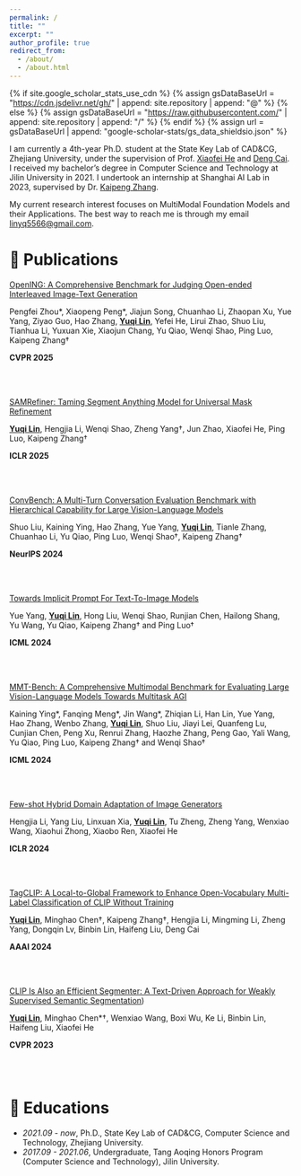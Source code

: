 ```yaml
---
permalink: /
title: ""
excerpt: ""
author_profile: true
redirect_from: 
  - /about/
  - /about.html
---
```


{% if site.google_scholar_stats_use_cdn %}
{% assign gsDataBaseUrl = "https://cdn.jsdelivr.net/gh/" | append: site.repository | append: "@" %}
{% else %}
{% assign gsDataBaseUrl = "https://raw.githubusercontent.com/" | append: site.repository | append: "/" %}
{% endif %}
{% assign url = gsDataBaseUrl | append: "google-scholar-stats/gs_data_shieldsio.json" %}

<span class='anchor' id='about-me'></span>

I am currently a 4th-year Ph.D. student at the State Key Lab of CAD\&CG, Zhejiang University, under the supervision of Prof. [Xiaofei He](https://scholar.google.com/citations?user=QLLFowsAAAAJ&hl=zh-CN) and [Deng Cai](https://scholar.google.com/citations?user=vzxDyJoAAAAJ&hl=zh-CN). I received my bachelor’s degree in Computer Science and Technology at Jilin University in 2021. I undertook an internship at Shanghai AI Lab in 2023, supervised by Dr. [Kaipeng Zhang](https://scholar.google.com/citations?user=4OqZBmYAAAAJ&hl=zh-CN&oi=ao).

My current research interest focuses on MultiModal Foundation Models and their Applications. The best way to reach me is through my email linyq5566@gmail.com.



# 📝 Publications 

[OpenING: A Comprehensive Benchmark for Judging Open-ended Interleaved Image-Text Generation](https://opening-benchmark.github.io/)

Pengfei Zhou*, Xiaopeng Peng*, Jiajun Song, Chuanhao Li, Zhaopan Xu, Yue Yang, Ziyao Guo, Hao Zhang, <span style="text-decoration: underline; font-weight: bold;">Yuqi Lin</span>, Yefei He, Lirui Zhao, Shuo Liu, Tianhua Li, Yuxuan Xie, Xiaojun Chang, Yu Qiao, Wenqi Shao, Ping Luo, Kaipeng Zhang†

**CVPR 2025**

<br>
<br>


[SAMRefiner: Taming Segment Anything Model for Universal Mask Refinement](https://openreview.net/forum?id=JlDx2xp01W)

**<u>Yuqi Lin</u>**, Hengjia Li, Wenqi Shao, Zheng Yang†, Jun Zhao, Xiaofei He, Ping Luo, Kaipeng Zhang†

**ICLR 2025**

<br>
<br>



[ConvBench: A Multi-Turn Conversation Evaluation Benchmark with Hierarchical Capability for Large Vision-Language Models](https://arxiv.org/pdf/2403.20194)

Shuo Liu, Kaining Ying, Hao Zhang, Yue Yang, <u>**Yuqi Lin**</u>, Tianle Zhang, Chuanhao Li, Yu Qiao, Ping Luo, Wenqi Shao†, Kaipeng Zhang†

**NeurIPS 2024**

<br>
<br>


[Towards Implicit Prompt For Text-To-Image Models](https://arxiv.org/abs/2403.02118)

Yue Yang, <u>**Yuqi Lin**</u>, Hong Liu, Wenqi Shao, Runjian Chen, Hailong Shang, Yu Wang, Yu Qiao, Kaipeng Zhang† and Ping Luo†

**ICML 2024**

<br>
<br>



[MMT-Bench: A Comprehensive Multimodal Benchmark for Evaluating Large Vision-Language Models Towards Multitask AGI](https://arxiv.org/pdf/2404.16006)

Kaining Ying*, Fanqing Meng*, Jin Wang*, Zhiqian Li, Han Lin, Yue Yang, Hao Zhang, Wenbo Zhang, <u>**Yuqi Lin**</u>, Shuo Liu, Jiayi Lei, Quanfeng Lu, Cunjian Chen, Peng Xu, Renrui Zhang, Haozhe Zhang, Peng Gao, Yali Wang, Yu Qiao, Ping Luo, Kaipeng Zhang† and Wenqi Shao†

**ICML 2024**

<br>
<br>



[Few-shot Hybrid Domain Adaptation of Image Generators](https://arxiv.org/abs/2310.19378)

Hengjia Li, Yang Liu, Linxuan Xia, <u>**Yuqi Lin**</u>, Tu Zheng, Zheng Yang, Wenxiao Wang, Xiaohui Zhong, Xiaobo Ren, Xiaofei He

**ICLR 2024**

<br>
<br>


[TagCLIP: A Local-to-Global Framework to Enhance Open-Vocabulary Multi-Label Classification of CLIP Without Training](https://ojs.aaai.org/index.php/AAAI/article/view/28139)

<u>**Yuqi Lin**</u>, Minghao Chen†, Kaipeng Zhang†, Hengjia Li, Mingming Li, Zheng Yang, Dongqin Lv, Binbin Lin, Haifeng Liu, Deng Cai

**AAAI 2024**

<br>
<br>



[CLIP Is Also an Efficient Segmenter: A Text-Driven Approach for Weakly Supervised Semantic Segmentation](https://openaccess.thecvf.com/content/CVPR2023/html/Lin_CLIP_Is_Also_an_Efficient_Segmenter_A_Text-Driven_Approach_for_CVPR_2023_paper.html))

<u>**Yuqi Lin**</u>, Minghao Chen*†, Wenxiao Wang, Boxi Wu, Ke Li, Binbin Lin, Haifeng Liu, Xiaofei He

**CVPR 2023**

<br>
<br>


# 📖 Educations
- *2021.09 - now*, Ph.D., State Key Lab of CAD\&CG, Computer Science and Technology, Zhejiang University. 
- *2017.09 - 2021.06*, Undergraduate, Tang Aoqing Honors Program (Computer Science and Technology), Jilin University.
